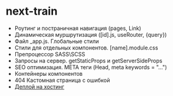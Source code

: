 # next-train
- Роутинг и постраничная навигация (pages, Link)
- Динамическая муршрутизация ([id].js, useRouter, {query})
- Файл _app.js. Глобальные стили
- Стили для отдельных компонентов. [name].module.css
- Препроцессор SASS\SCSS
- Запросы на сервер. getStaticProps и getServerSideProps
- SEO оптимизация. META теги (Head, meta keywords = "...")
- Контейнеры компонентов
- 404 Кастомная страница с ошибкой
- [Деплой на хостинг](https://next-train-sigma.vercel.app/)

